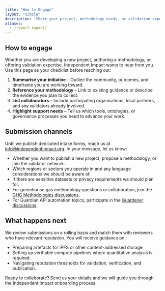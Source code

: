 ```yaml
---
title: "How to Engage"
layout: "simple"
description: "Share your project, methodology needs, or validation expertise with the Independent Impact team."
aliases:
  - /report-impact/
---
```


## How to engage

Whether you are developing a new project, authoring a methodology, or offering validation expertise, Independent Impact wants to hear from you. Use this page as your checklist before reaching out:

1. **Summarise your initiative** – Outline the community, outcomes, and timeframe you are working toward.
2. **Reference your methodology** – Link to existing guidance or describe the evidence you plan to collect.
3. **List collaborators** – Include participating organisations, local partners, and any validators already involved.
4. **Highlight support needs** – Tell us which tools, ontologies, or governance processes you need to advance your work.

## Submission channels

Until we publish dedicated intake forms, reach us at [info@independentimpact.org](mailto:info@independentimpact.org). In your message, let us know:

- Whether you want to publish a new project, propose a methodology, or join the validator network.
- Which regions or sectors you operate in and any language considerations we should be aware of.
- If there are sensitive datasets or privacy requirements we should plan for.
- For greenhouse gas methodology questions or collaboration, join the [GHG Methodologies discussions](https://github.com/IndependentImpact/GHG_methodologies/discussions).
- For Guardian API automation topics, participate in the [Guardener discussions](https://github.com/IndependentImpact/Guardener/discussions).

## What happens next

We review submissions on a rolling basis and match them with reviewers who have relevant reputation. You will receive guidance on:

- Preparing artefacts for IPFS or other content-addressed storage.
- Setting up verifiable compute pipelines where quantitative analysis is required.
- Navigating reputation thresholds for validation, verification, and publication.

Ready to collaborate? Send us your details and we will guide you through the Independent Impact onboarding process.
